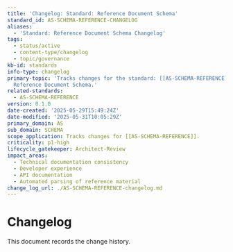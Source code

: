 ```yaml
---
title: 'Changelog: Standard: Reference Document Schema'
standard_id: AS-SCHEMA-REFERENCE-CHANGELOG
aliases:
  - 'Standard: Reference Document Schema Changelog'
tags:
  - status/active
  - content-type/changelog
  - topic/governance
kb-id: standards
info-type: changelog
primary-topic: 'Tracks changes for the standard: [[AS-SCHEMA-REFERENCE]] - Standard:
  Reference Document Schema.'
related-standards:
  - AS-SCHEMA-REFERENCE
version: 0.1.0
date-created: '2025-05-29T15:49:24Z'
date-modified: '2025-05-31T10:05:29Z'
primary_domain: AS
sub_domain: SCHEMA
scope_application: Tracks changes for [[AS-SCHEMA-REFERENCE]].
criticality: p1-high
lifecycle_gatekeeper: Architect-Review
impact_areas:
  - Technical documentation consistency
  - Developer experience
  - API documentation
  - Automated parsing of reference material
change_log_url: ./AS-SCHEMA-REFERENCE-changelog.md
---
```


# Changelog

This document records the change history.
